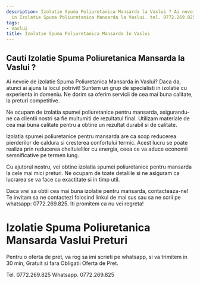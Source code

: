 ```yaml
---
description: Izolatie Spuma Poliuretanica Mansarda la Vaslui ? Ai nevoie de un profesionist
  in Izolatie Spuma Poliuretanica Mansarda la Vaslui. tel. 0772.269.825
tags:
- Vaslui
title: Izolatie Spuma Poliuretanica Mansarda In Vaslui
---
```



## Cauti Izolatie Spuma Poliuretanica Mansarda la Vaslui ?

Ai nevoie de izolatie Spuma Poliuretanica Mansarda in Vaslui? Daca da, atunci ai ajuns la locul potrivit! Suntem un grup de specialisti in izolatie cu experienta in domeniu. Ne dorim sa oferim servicii de cea mai buna calitate, la preturi competitive. 

Ne ocupam de izolatia spumei poliuretanice pentru mansarda, asigurandu-ne ca clientii nostri sa fie multumiti de rezultatul final. Utilizam materiale de cea mai buna calitate pentru a obtine un rezultat durabil si de calitate.

Izolatia spumei poliuretanice pentru mansarda are ca scop reducerea pierderilor de caldura si cresterea confortului termic. Acest lucru se poate realiza prin reducerea cheltuielilor cu energia, ceea ce va aduce economii semnificative pe termen lung.

Cu ajutorul nostru, vei obtine izolatia spumei poliuretanice pentru mansarda la cele mai mici preturi. Ne ocupam de toate detaliile si ne asiguram ca lucrarea se va face cu exactitate si in timp util.

Daca vrei sa obtii cea mai buna izolatie pentru mansarda, contacteaza-ne! Te invitam sa ne contactezi folosind linkul de mai sus sau sa ne scrii pe whatsapp: 0772.269.825. Iti promitem ca nu vei regreta!

# Izolatie Spuma Poliuretanica Mansarda Vaslui Preturi
Pentru o oferta de pret, va rog sa imi scrieti pe whatsapp, si va trimitem in 30 min, Gratuit si fara Obligatii Oferta de Pret.

Tel. 0772.269.825
Whatsapp. 0772.269.825